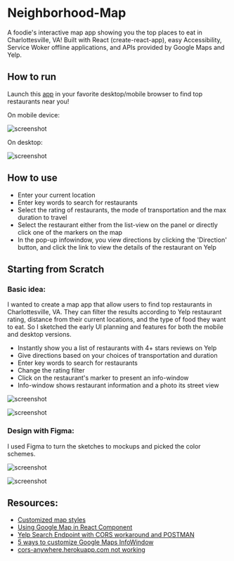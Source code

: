 # Neighborhood-Map

A foodie's interactive map app showing you the top places to eat in Charlottesville, VA! Built with React (create-react-app), easy Accessibility, Service Woker offline applications, and APIs provided by Google Maps and Yelp.

## How to run
Launch this [app](https://momothepikachu.github.io/Neighborhood-Map/) in your favorite desktop/mobile browser to find top restaurants near you!

On mobile device:

![screenshot](foodie.gif)

On desktop:

![screenshot](desktopfoodie.gif)
  
## How to use

 - Enter your current location
 - Enter key words to search for restaurants
 - Select the rating of restaurants, the mode of transportation and the max duration to travel
 - Select the restaurant either from the list-view on the panel or directly click one of the markers on the map
 - In the pop-up infowindow, you view directions by clicking the 'Direction' button, and click the link to view the details of the restaurant on Yelp

## Starting from Scratch
### Basic idea: 
I wanted to create a map app that allow users to find top restaurants in Charlottesville, VA. They can filter the results according to Yelp restaurant rating, distance from their current locations, and the type of food they want to eat. So I sketched the early UI planning and features for both the mobile and desktop versions.

 - Instantly show you a list of restaurants with 4+ stars reviews on Yelp
 - Give directions based on your choices of transportation and duration
 - Enter key words to search for restaurants 
 - Change the rating filter
 - Click on the restaurant's marker to present an info-window
 - Info-window shows restaurant information and a photo its street view
 
![screenshot](desktop_sketch.PNG)

![screenshot](mobile_sketch.PNG)

### Design with Figma:
I used Figma to turn the sketches to mockups and picked the color schemes.

![screenshot](Desktop_design.PNG)

![screenshot](Mobile_design.PNG)

## Resources:
 - [Customized map styles](https://snazzymaps.com/)
 - [Using Google Map in React Component](https://stackoverflow.com/questions/48493960/using-google-map-in-react-component)
 - [Yelp Search Endpoint with CORS workaround and POSTMAN](https://www.youtube.com/watch?v=0Sy14hX8T-A&list=LLfuPeGEzj_Y5SBiFTHkFyKg&index=2&t=0s)
 - [5 ways to customize Google Maps InfoWindow](http://en.marnoto.com/2014/09/5-formas-de-personalizar-infowindow.html)
 - [cors-anywhere.herokuapp.com not working](https://stackoverflow.com/questions/47076743/cors-anywhere-herokuapp-com-not-working)
